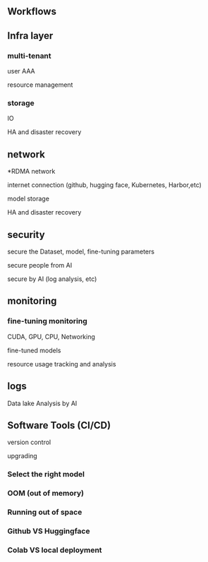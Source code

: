 ## Workflows


## Infra layer

### multi-tenant

user AAA

resource management

### storage

IO

HA and disaster recovery



## network

*RDMA network

internet connection (github, hugging face, Kubernetes, Harbor,etc)

model storage

HA and disaster recovery



## security 

secure the Dataset, model, fine-tuning parameters

secure people from AI

secure by AI (log analysis, etc)



## monitoring 

### fine-tuning monitoring

CUDA, GPU, CPU, Networking 

fine-tuned models

resource usage tracking and analysis



## logs

Data lake Analysis by AI





## Software Tools (CI/CD)

version control

upgrading





### Select the right model

### OOM (out of memory)

### Running out of space

### Github VS Huggingface

### Colab VS local deployment
